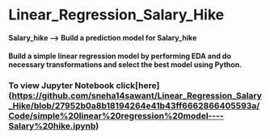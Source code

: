 # Linear_Regression_Salary_Hike
#### Salary_hike --> Build a prediction model for Salary_hike   
#### Build a simple linear regression model by performing EDA and do necessary transformations and select the best model using Python.


### To view Jupyter Notebook click[here] (https://github.com/sneha14sawant/Linear_Regression_Salary_Hike/blob/27952b0a8b18194264e41b43ff6662866405593a/Code/simple%20linear%20regression%20model----Salary%20hike.ipynb)
